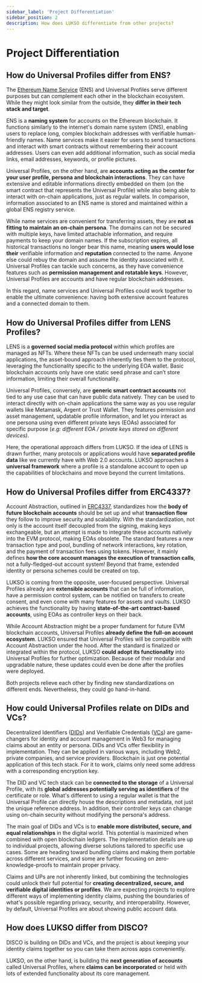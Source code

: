 ```yaml
---
sidebar_label: 'Project Differentiation'
sidebar_position: 2
description: How does LUKSO differentiate from other projects?
---
```


# Project Differentiation

## How do Universal Profiles differ from ENS?

The [Ethereum Name Service](https://docs.ens.domains/) (ENS) and Universal Profiles serve different purposes but can complement each other in the blockchain ecosystem. While they might look similar from the outside, they **differ in their tech stack and target**.

ENS is a **naming system** for accounts on the Ethereum blockchain. It functions similarly to the internet's domain name system (DNS), enabling users to replace long, complex blockchain addresses with verifiable human-friendly names. Name services make it easier for users to send transactions and interact with smart contracts without remembering their account addresses. Users can even add additional information, such as social media links, email addresses, keywords, or profile pictures.

Universal Profiles, on the other hand, are **accounts acting as the center for your user profile, persona and blockchain interactions**. They can have extensive and editable informations directly embedded on them (on the smart contract that represents the Universal Profile) while also being able to interact with on-chain applications, just as regular wallets. In comparison, information associated to an ENS name is stored and maintained within a global ENS registry service.

While name services are convenient for transferring assets, they are **not as fitting to maintain an on-chain persona**. The domains can not be secured with multiple keys, have limited attachable information, and require payments to keep your domain names. If the subscription expires, all historical transactions no longer bear this name, meaning **users would lose their** verifiable information and **reputation** connected to the name. Anyone else could rebuy the domain and assume the identity associated with it. Universal Profiles can tackle such concerns, as they have convenience features such as **permission management and rotatable keys**. However, Universal Profiles are accounts and have regular blockchain addresses.

In this regard, name services and Universal Profiles could work together to enable the ultimate convenience: having both extensive account features and a connected domain to them.

## How do Universal Profiles differ from LENS Profiles?

LENS is a **governed social media protocol** within which profiles are managed as NFTs. Where these NFTs can be used underneath many social applications, the asset-bound approach inherently ties them to the protocol, leveraging the functionality specific to the underlying EOA wallet. Basic blockchain accounts only have one static seed phrase and can’t store information, limiting their overall functionality.

Universal Profiles, conversely, are **generic smart contract accounts** not tied to any use case that can have public data natively. They can be used to interact directly with on-chain applications the same way as you use regular wallets like Metamask, Argent or Trust Wallet. They features permission and asset management, updatable profile information, and let you interact as one persona using even different private keys (EOAs) associated for specific purpose (_e.g: different EOA / private keys stored on different devices)_.

Here, the operational approach differs from LUKSO. If the idea of LENS is drawn further, many protocols or applications would have **separated profile data** like we currently have with Web 2.0 accounts. LUKSO approaches a **universal framework** where a profile is a standalone account to open up the capabilities of blockchains and move beyond the current limitations.

## How do Universal Profiles differ from ERC4337?

Account Abstraction, outlined in [ERC4337](https://eips.ethereum.org/EIPS/eip-4337), standardizes how the **body of future blockchain accounts** should be set up and what **transaction flow** they follow to improve security and scalability. With the standardization, not only is the account itself decoupled from the signing, making keys exchangeable, but an attempt is made to integrate these accounts natively into the EVM protocol, making EOAs obsolete. The standard features a new transaction type and pool, bundling of network interactions, key rotation, and the payment of transaction fees using tokens. However, it mainly defines **how the core account manages the execution of transaction calls**, not a fully-fledged-out account system! Beyond that frame, extended identity or persona schemes could be created on top.

LUKSO is coming from the opposite, user-focused perspective. Universal Profiles already are **extensible accounts** that can be full of information, have a permission control system, can be notified on transfers to create consent, and even come with many features for assets and vaults. LUKSO achieves the functionality by having **state-of-the-art contract-based accounts**, using EOAs as controller keys on their back.

While Account Abstraction might be a proper fundament for future EVM blockchain accounts, Universal Profiles **already define the full-on account ecosystem**. LUKSO ensured that Universal Profiles will be compatible with Account Abstraction under the hood. After the standard is finalized or integrated within the protocol, LUKSO **could adopt its functionality** into Universal Profiles for further optimization. Because of their modular and upgradable nature, these updates could even be done after the profiles were deployed.

Both projects relieve each other by finding new standardizations on different ends. Nevertheless, they could go hand-in-hand.

## How could Universal Profiles relate on DIDs and VCs?

Decentralized Identifiers ([DIDs](https://www.w3.org/TR/did-core/#abstract)) and Verifiable Credentials ([VCs](https://www.w3.org/TR/vc-data-model/)) are game-changers for identity and account management in Web3 for managing claims about an entity or persona. DIDs and VCs offer flexibility in implementation. They can be applied in various ways, including Web2, private companies, and service providers. Blockchain is just one potential application of this tech stack. For it to work, claims only need some address with a corresponding encryption key.

The DID and VC tech stack can be **connected to the storage** of a Universal Profile, with its **global addresses potentially serving as identifiers** of the certificate or role. What's different to using a regular wallet is that the Universal Profile can directly house the descriptions and metadata, not just the unique reference address. In addition, their controller keys can change using on-chain security without modifying the persona's address.

The main goal of DIDs and VCs is to **enable more distributed, secure, and equal relationships** in the digital world. This potential is maximized when combined with open blockchain ledgers. The implementation details are up to individual projects, allowing diverse solutions tailored to specific use cases. Some are heading toward bundling claims and making them portable across different services, and some are further focusing on zero-knowledge-proofs to maintain proper privacy.

Claims and UPs are not inherently linked, but combining the technologies could unlock their full potential for **creating decentralized, secure, and verifiable digital identities or profiles**. We are expecting projects to explore different ways of implementing identity claims, pushing the boundaries of what's possible regarding privacy, security, and interoperability. However, by default, Universal Profiles are about showing public account data.

## How does LUKSO differ from DISCO?

DISCO is building on DIDs and VCs, and the project is about keeping your identity claims together so you can take them across apps conveniently.

LUKSO, on the other hand, is building the **next generation of accounts** called Universal Profiles, where **claims can be incorporated** or held with lots of extended functionality about its core management.
